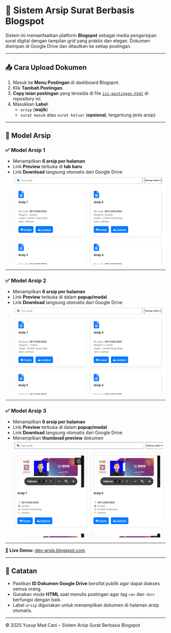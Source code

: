 # 📂 Sistem Arsip Surat Berbasis Blogspot

Sistem ini memanfaatkan platform **Blogspot** sebagai media pengarsipan surat digital dengan tampilan grid yang praktis dan elegan. Dokumen disimpan di Google Drive dan ditautkan ke setiap postingan.

---

## 📤 Cara Upload Dokumen

1. Masuk ke **Menu Postingan** di dashboard Blogspot.
2. Klik **Tambah Postingan**.
3. **Copy isian postingan** yang tersedia di file [`isi-postingan.html`](https://github.com/YusupMC/Arsip-Dokumen/blob/main/isi-postingan.html) di repository ini.
4. Masukkan **Label**:
   - `arsip` (**wajib**)
   - `surat masuk` atau `surat keluar` (**opsional**, tergantung jenis arsip)

---

## 🧩 Model Arsip

### ✅ Model Arsip 1
- Menampilkan **6 arsip per halaman**
- Link **Preview** terbuka di **tab baru**
- Link **Download** langsung otomatis dari Google Drive  
![Model 1](https://github.com/YusupMC/Arsip-Dokumen/blob/main/Model-1/model-1.png)

---

### ✅ Model Arsip 2
- Menampilkan **6 arsip per halaman**
- Link **Preview** terbuka di dalam **popup/modal**
- Link **Download** langsung otomatis dari Google Drive  
![Model 2](https://github.com/YusupMC/Arsip-Dokumen/blob/main/Model-2/model-2.png)

---

### ✅ Model Arsip 3
- Menampilkan **6 arsip per halaman**
- Link **Preview** terbuka di dalam **popup/modal**
- Link **Download** langsung otomatis dari Google Drive
- Menampilkan **thumbnail preview** dokumen  
![Model 3](https://github.com/YusupMC/Arsip-Dokumen/blob/main/Model-3/model-3.png)

---

🔗 **Live Demo:** [dev-arsip.blogspot.com](https://dev-arsip.blogspot.com)

---

## 📝 Catatan
- Pastikan **ID Dokumen Google Drive** bersifat publik agar dapat diakses semua orang.
- Gunakan mode **HTML** saat menulis postingan agar tag `<a>` dan `<br>` berfungsi dengan baik.
- Label `arsip` digunakan untuk menampilkan dokumen di halaman arsip otomatis.

---

© 2025 Yusup Mad Cani – Sistem Arsip Surat Berbasis Blogspot
